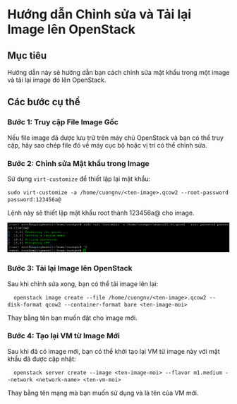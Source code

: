 # Hướng dẫn Chỉnh sửa và Tải lại Image lên OpenStack

## Mục tiêu
Hướng dẫn này sẽ hướng dẫn bạn cách chỉnh sửa mật khẩu trong một image và tải lại image đó lên OpenStack.

## Các bước cụ thể

### Bước 1: Truy cập File Image Gốc
Nếu file image đã được lưu trữ trên máy chủ OpenStack và bạn có thể truy cập, hãy sao chép file đó về máy cục bộ hoặc vị trí có thể chỉnh sửa.

### Bước 2: Chỉnh sửa Mật khẩu trong Image
Sử dụng `virt-customize` để thiết lập lại mật khẩu:

    sudo virt-customize -a /home/cuongnv/<ten-image>.qcow2 --root-password password:123456a@
    
Lệnh này sẽ thiết lập mật khẩu root thành 123456a@ cho image.

![Command Prompt](https://github.com/cuongnvvietis/NhanHoa/blob/main/Docs/Picture/Openstack/Screenshot_102.png)
### Bước 3: Tải lại Image lên OpenStack
Sau khi chỉnh sửa xong, bạn có thể tải image lên lại:

      openstack image create --file /home/cuongnv/<ten-image>.qcow2 --disk-format qcow2 --container-format bare <ten-image-moi>
Thay <ten-image-moi> bằng tên bạn muốn đặt cho image mới.

### Bước 4: Tạo lại VM từ Image Mới

Sau khi đã có image mới, bạn có thể khởi tạo lại VM từ image này với mật khẩu đã được cập nhật:

      openstack server create --image <ten-image-moi> --flavor m1.medium --network <network-name> <ten-vm-moi>
Thay <network-name> bằng tên mạng mà bạn muốn sử dụng và <ten-vm-moi> là tên của VM mới.
